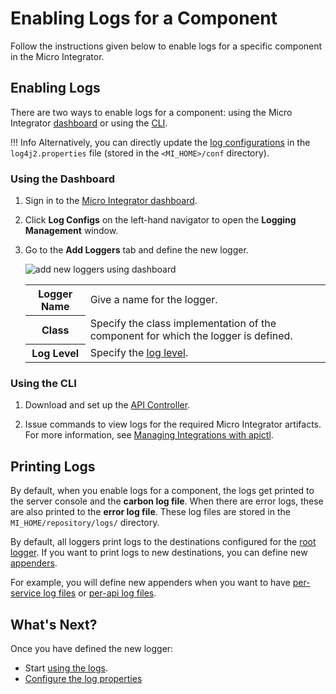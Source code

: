 # Enabling Logs for a Component

Follow the instructions given below to enable logs for a specific component in the Micro Integrator.

## Enabling Logs

There are two ways to enable logs for a component: using the Micro Integrator [dashboard](#using-the-dashboard) or using the [CLI](#using-the-cli).

!!! Info
    Alternatively, you can directly update the [log configurations](../configuring_log4j_properties) in the `log4j2.properties` file (stored in the `<MI_HOME>/conf` directory).

### Using the Dashboard

1.  Sign in to the [Micro Integrator dashboard]({{base_path}}/observe/mi-observe/working-with-monitoring-dashboard).
2.  Click <b>Log Configs</b> on the left-hand navigator to open the <b>Logging Management</b> window.
3.  Go to the <b>Add Loggers</b> tab and define the new logger.

    <img alt="add new loggers using dashboard" src="{{base_path}}assets/img/integrate/monitoring-dashboard/add-logger.png">

    <table>
        <tr>
            <th>
                Logger Name
            </th>
            <td>
                Give a name for the logger.
            </td>
        </tr>
        <tr>
            <th>
                Class
            </th>
            <td>
                Specify the class implementation of the component for which the logger is defined.
            </td>
        </tr>
        <tr>
            <th>
                Log Level
            </th>
            <td>
                Specify the <a href="../configuring_log4j_properties/#updating-the-log4j2-log-level">log level</a>.
            </td>
        </tr>
    </table>
 
### Using the CLI

1.  Download and set up the [API Controller]({{base_path}}/install-and-setup/setup/api-controller/getting-started-with-wso2-api-controller).

2.  Issue commands to view logs for the required Micro Integrator artifacts. For more information, see [Managing Integrations with apictl]({{base_path}}/install-and-setup/setup/api-controller/managing-integrations/managing-integrations-with-ctl).

## Printing Logs

By default, when you enable logs for a component, the logs get printed to the server console and the <b>carbon log file</b>. When there are error logs, these are also printed to the <b>error log file</b>. These log files are stored in the `MI_HOME/repository/logs/` directory.

By default, all loggers print logs to the destinations configured for the [root logger](../configuring_log4j_properties/#root-logs). If you want to print logs to new destinations, you can define new [appenders](../configuring_log4j_properties/#log4j2-appenders). 

For example, you will define new appenders when you want to have [per-service log files](../../../develop/enabling-logs-for-services/) or [per-api log files](../../../develop/enabling-logs-for-api/).

## What's Next?

Once you have defined the new logger:

-   Start [using the logs]({{base_path}}/install-and-setup/setup/mi-setup/observability/logs/monitoring_logs).
-   [Configure the log properties](../configuring_log4j_properties)